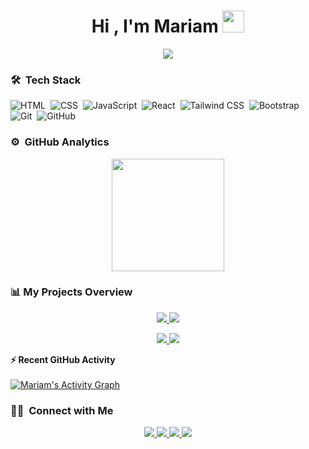<h1 align="center">Hi , I'm Mariam 
  <img src="https://media.giphy.com/media/v1.Y2lkPWVjZjA1ZTQ3bWlxeWV6ZHE4OGY2NGRudDNtc3lyYTk4dnY2a2RjZGNreXhmeWhjNyZlcD12MV9zdGlja2Vyc19yZWxhdGVkJmN0PXM/XgN35QOWSzLKGISuxm/giphy.gif" width="35">
</h1>


<p align="center">
  <a href="https://github.com/DenverCoder1/readme-typing-svg">
    <img src="https://readme-typing-svg.herokuapp.com?lines=Front-End+Developer;HTML+%7C+CSS+%7C+JavaScript;React+Learner;Always+Learning+New+Things&center=true&width=500&height=50">
  </a>
</p>


### 🛠 &nbsp;Tech Stack

![HTML](https://img.shields.io/badge/-HTML-05122A?style=flat&logo=HTML5)&nbsp;
![CSS](https://img.shields.io/badge/-CSS-05122A?style=flat&logo=CSS3&logoColor=1572B6)&nbsp;
![JavaScript](https://img.shields.io/badge/-JavaScript-05122A?style=flat&logo=javascript)&nbsp;
![React](https://img.shields.io/badge/-React-05122A?style=flat&logo=react)&nbsp;
![Tailwind CSS](https://img.shields.io/badge/-Tailwind%20CSS-05122A?style=flat&logo=tailwind-css)&nbsp;
![Bootstrap](https://img.shields.io/badge/-Bootstrap-05122A?style=flat&logo=bootstrap&logoColor=563D7C)&nbsp;
![Git](https://img.shields.io/badge/-Git-05122A?style=flat&logo=git)&nbsp;
![GitHub](https://img.shields.io/badge/-GitHub-05122A?style=flat&logo=github)&nbsp;

### ⚙️ &nbsp;GitHub Analytics
<p align="center">
<a href="https://github.com/mariam149-abdo">
  <img height="180em" src="https://github-readme-stats.vercel.app/api/top-langs/?username=mariam149-abdo&layout=compact&langs_count=8&theme=algolia&include_all_commits=true&count_private=true"/>
</a>
</p>

### 📊 My Projects Overview

<p align="center">
  <a href="https://github.com/mariam149-abdo/quran">
    <img src="https://github-readme-stats.vercel.app/api/pin/?username=mariam149-abdo&repo=quran&theme=algolia" />
  </a>
  <a href="https://github.com/mariam149-abdo/Furnivo">
    <img src="https://github-readme-stats.vercel.app/api/pin/?username=mariam149-abdo&repo=Furnivo&theme=algolia" />
  </a>
</p>

<p align="center">
  <a href="https://github.com/mariam149-abdo/porto">
    <img src="https://github-readme-stats.vercel.app/api/pin/?username=mariam149-abdo&repo=porto&theme=algolia" />
  </a>
  <a href="https://github.com/mariam149-abdo/bakery">
    <img src="https://github-readme-stats.vercel.app/api/pin/?username=mariam149-abdo&repo=bakery&theme=algolia" />
  </a>
</p>




<summary><b>⚡ Recent GitHub Activity</b></summary>
<br/>
<a href="https://github.com/mariam149-abdo">
  <img alt="Mariam's Activity Graph" src="https://activity-graph.herokuapp.com/graph?username=mariam149-abdo&custom_title=Mariam's%20Contribution%20Graph&theme=react-dark" />
</a>
<br/>

  
  
  ### 🤝🏻 &nbsp;Connect with Me

<p align="center">
  <a href="https://www.linkedin.com/in/mariam-abdelhak-bb55b1324/">
    <img src="https://img.shields.io/badge/-Mariam%20LinkedIn-0077B5?style=flat&logo=Linkedin&logoColor=white"/>
  </a>
  <a href="mailto:mariamabdelhaq883@gmail.com">
    <img src="https://img.shields.io/badge/-mariamabdelhaq883@gmail.com-D14836?style=flat&logo=Gmail&logoColor=white"/>
  </a>
  <a href="https://github.com/mariam149-abdo">
    <img src="https://img.shields.io/badge/-GitHub-181717?style=flat&logo=github&logoColor=white"/>
  </a>
  <a href="https://t.me/mariamabdoqadry">
    <img src="https://img.shields.io/badge/-Telegram-2CA5E0?style=flat&logo=telegram&logoColor=white"/>
  </a>
</p>
